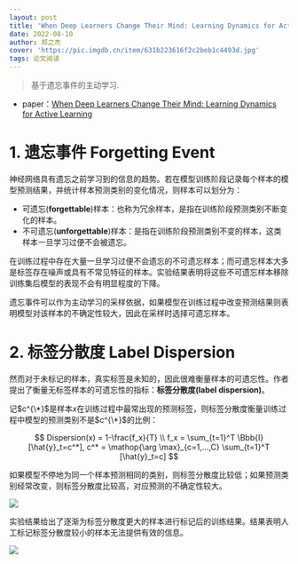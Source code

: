 ```yaml
---
layout: post
title: 'When Deep Learners Change Their Mind: Learning Dynamics for Active Learning'
date: 2022-08-10
author: 郑之杰
cover: 'https://pic.imgdb.cn/item/631b223616f2c2beb1c4493d.jpg'
tags: 论文阅读
---
```


> 基于遗忘事件的主动学习.

- paper：[When Deep Learners Change Their Mind: Learning Dynamics for Active Learning](https://arxiv.org/abs/2107.14707)

# 1. 遗忘事件 Forgetting Event

神经网络具有遗忘之前学习到的信息的趋势。若在模型训练阶段记录每个样本的模型预测结果，并统计样本预测类别的变化情况，则样本可以划分为：
- 可遗忘(**forgettable**)样本：也称为冗余样本，是指在训练阶段预测类别不断变化的样本。
- 不可遗忘(**unforgettable**)样本：是指在训练阶段预测类别不变的样本，这类样本一旦学习过便不会被遗忘。

在训练过程中存在大量一旦学习过便不会遗忘的不可遗忘样本；而可遗忘样本大多是标签存在噪声或具有不常见特征的样本。实验结果表明将这些不可遗忘样本移除训练集后模型的表现不会有明显程度的下降。

遗忘事件可以作为主动学习的采样依据，如果模型在训练过程中改变预测结果则表明模型对该样本的不确定性较大，因此在采样时选择可遗忘样本。

# 2. 标签分散度 Label Dispersion

然而对于未标记的样本，真实标签是未知的，因此很难衡量样本的可遗忘性。作者提出了衡量无标签样本的可遗忘性的指标：**标签分散度(label dispersion)**。

记$c^{\*}$是样本$x$在训练过程中最常出现的预测标签，则标签分散度衡量训练过程中模型的预测类别不是$c^{\*}$的比例：

$$ Dispersion(x) = 1-\frac{f_x}{T} \\ f_x = \sum_{t=1}^T \Bbb{I}[\hat{y}_t=c^*], c^* = \mathop{\arg \max}_{c=1,...,C} \sum_{t=1}^T [\hat{y}_t=c] $$

如果模型不停地为同一个样本预测相同的类别，则标签分散度比较低；如果预测类别经常改变，则标签分散度比较高，对应预测的不确定性较大。

![](https://pic.imgdb.cn/item/6320392116f2c2beb16a9e53.jpg)

实验结果给出了逐渐为标签分散度更大的样本进行标记后的训练结果。结果表明人工标记标签分散度较小的样本无法提供有效的信息。

![](https://pic.imgdb.cn/item/6320397816f2c2beb16afd8e.jpg)
